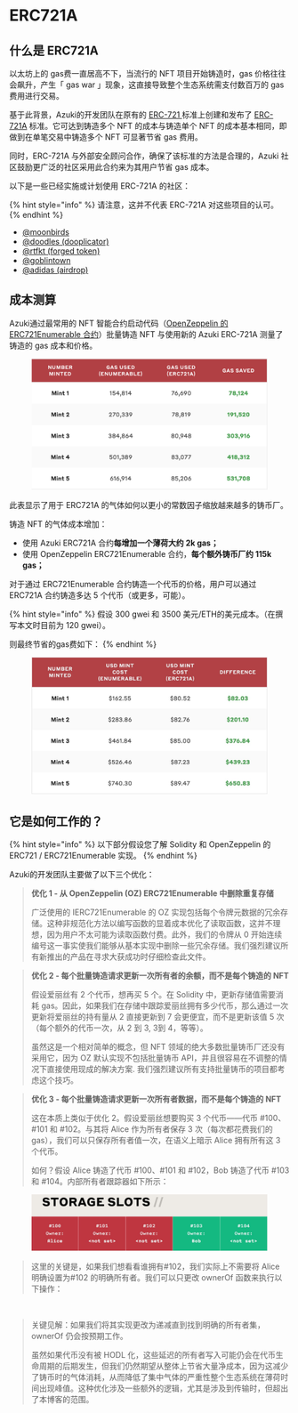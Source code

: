 # ERC721A

## 什么是 ERC721A

以太坊上的 gas费一直居高不下，当流行的 NFT 项目开始铸造时，gas 价格往往会飙升，产生「 gas war 」现象，这直接导致整个生态系统需支付数百万的 gas 费用进行交易。

基于此背景，Azuki的开发团队在原有的 [ERC-721 ](https://eips.ethereum.org/EIPS/eip-721)标准上创建和发布了 [ERC-721A](https://www.erc721a.org/) 标准。它可达到铸造多个 NFT 的成本与铸造单个 NFT 的成本基本相同，即做到在单笔交易中铸造多个 NFT 可显著节省 gas 费用。

同时，ERC-721A 与外部安全顾问合作，确保了该标准的方法是合理的，Azuki 社区鼓励更广泛的社区采用此合约来为其用户节省 gas 成本。

以下是一些已经实施或计划使用 ERC-721A 的社区：

{% hint style="info" %}
请注意，这并不代表 ERC-721A 对这些项目的认可。
{% endhint %}

* [@](https://twitter.com/goblintownwtf)[moonbirds](https://twitter.com/moonbirds)
* [@doodles (dooplicator)](https://opensea.io/collection/the-dooplicator)
* [@rtfkt (forged token)](https://opensea.io/collection/rtfkt-nike-ar-hoodie)
* [@goblintown](https://twitter.com/goblintownwtf)
* [@adidas (airdrop)](https://opensea.io/collection/adidascapsule)

## 成本测算

Azuki通过最常用的 NFT 智能合约启动代码（[OpenZeppelin 的 ERC721Enumerable 合约](https://docs.openzeppelin.com/contracts/4.x/api/token/erc721#ERC721Enumerable)）批量铸造 NFT 与使用新的 Azuki ERC-721A 测量了铸造的 gas 成本和价格。

<figure><img src="../.gitbook/assets/image (2) (1).png" alt=""><figcaption></figcaption></figure>

此表显示了用于 ERC721A 的气体如何以更小的常数因子缩放越来越多的铸币厂。

铸造 NFT 的气体成本增加：

* 使用 Azuki ERC721A 合约**每增加一个薄荷大约 2k gas；**
* 使用 OpenZeppelin ERC721Enumerable 合约，**每个额外铸币厂约 115k gas；**

对于通过 ERC721Enumerable 合约铸造一个代币的价格，用户可以通过 ERC721A 合约铸造多达 5 个代币（或更多，可能）。

{% hint style="info" %}
假设 300 gwei 和 3500 美元/ETH的美元成本。（在撰写本文时目前为 120 gwei）。

则最终节省的gas费如下：
{% endhint %}

<figure><img src="../.gitbook/assets/image (4).png" alt=""><figcaption></figcaption></figure>

## 它是如何工作的？

{% hint style="info" %}
以下部分假设您了解 Solidity 和 OpenZeppelin 的 ERC721 / ERC721Enumerable 实现。
{% endhint %}

Azuki的开发团队主要做了以下三个优化：

> **优化 1 - 从 OpenZeppelin (OZ) ERC721Enumerable 中删除重复存储**
>
> 广泛使用的 IERC721Enumerable 的 OZ 实现包括每个令牌元数据的冗余存储。这种非规范化方法以编写函数的显着成本优化了读取函数，这并不理想，因为用户不太可能为读取函数付费。此外，我们的令牌从 0 开始连续编号这一事实使我们能够从基本实现中删除一些冗余存储。我们强烈建议所有新推出的产品在寻求大获成功时仔细检查此文件。

> **优化 2 - 每个批量铸造请求更新一次所有者的余额，而不是每个铸造的 NFT**
>
> 假设爱丽丝有 2 个代币，想再买 5 个。在 Solidity 中，更新存储值需要消耗 gas。因此，如果我们在存储中跟踪爱丽丝拥有多少代币，那么通过一次更新将爱丽丝的持有量从 2 直接更新到 7 会更便宜，而不是更新该值 5 次（每个额外的代币一次，从 2 到 3, 3到 4，等等）。
>
> 虽然这是一个相对简单的概念，但 NFT 领域的绝大多数批量铸币厂还没有采用它，因为 OZ 默认实现不包括批量铸币 API，并且很容易在不调整的情况下直接使用现成的解决方案. 我们强烈建议所有支持批量铸币的项目都考虑这个技巧。

> **优化 3 - 每个批量铸造请求更新一次所有者数据，而不是每个铸造的 NFT**
>
> 这在本质上类似于优化 2。假设爱丽丝想要购买 3 个代币——代币 #100、#101 和 #102。与其将 Alice 作为所有者保存 3 次（每次都花费我们的 gas），我们可以只保存所有者值一次，在语义上暗示 Alice 拥有所有这 3 个代币。
>
> 如何？假设 Alice 铸造了代币 #100、#101 和 #102，Bob 铸造了代币 #103 和 #104。内部所有者跟踪器如下所示：

<figure><img src="../.gitbook/assets/image (2) (1) (1).png" alt=""><figcaption></figcaption></figure>

> 这里的关键是，如果我们想看看谁拥有#102，我们实际上不需要将 Alice 明确设置为#102 的明确所有者。我们可以只更改 ownerOf 函数来执行以下操作：

<figure><img src="https://www.azuki.com/erc721a/code7.png" alt=""><figcaption></figcaption></figure>

> 关键见解：如果我们将其实现更改为递减直到找到明确的所有者集，ownerOf 仍会按预期工作。
>
> 虽然如果代币没有被 HODL 化，这些延迟的所有者写入可能仍会在代币生命周期的后期发生，但我们仍然期望从整体上节省大量净成本，因为这减少了铸币时的气体消耗，从而降低了集中气体的严重性整个生态系统在薄荷时间出现峰值。这种优化涉及一些额外的逻辑，尤其是涉及到传输时，但超出了本博客的范围。

